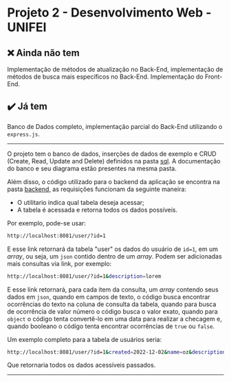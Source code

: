 # Projeto 2 - Desenvolvimento Web - UNIFEI

## ❌ Ainda não tem

Implementação de métodos de atualização no Back-End, implementação de métodos de busca mais específicos no Back-End.
Implementação do Front-End.

## ✔️ Já tem

Banco de Dados completo, implementação parcial do Back-End utilizando o `express.js`.

---

O projeto tem o banco de dados, inserções de dados de exemplo e CRUD (Create, Read, Update and Delete) definidos na pasta [sql](/sql). A documentação do banco e seu diagrama estão presentes na mesma pasta.

Além disso, o código utilizado para o backend da aplicação se encontra na pasta [backend](/backend), as requisições funcionam da seguinte maneira:

- O utilitario indica qual tabela deseja acessar;
- A tabela é acessada e retorna todos os dados possíveis.

Por exemplo, pode-se usar:

```bash
http://localhost:8081/user/?id=1
```

E esse link retornará da tabela "user" os dados do usuário de `id=1`, em um _array_, ou seja, um `json` contido dentro de um _array_. Podem ser adicionadas mais consultas via link, por exemplo:

```bash
http://localhost:8081/user/?id=1&description=lorem
```

E esse link retornará, para cada item da consulta, um _array_ contendo seus dados em `json`, quando em campos de texto, o código busca encontrar ocorrências do texto na coluna de consulta da tabela, quando para busca de ocorrência de valor número o código busca o valor exato, quando para `object` o código tenta convertê-lo em uma data para realizar a checagem e, quando booleano o código tenta encontrar ocorrências de `true` ou `false`.

Um exemplo completo para a tabela de usuários seria:

```bash
http://localhost:8081/user/?id=1&created=2022-12-02&name=oz&description=lorem&deleted=true
```

Que retornaria todos os dados acessíveis passados.

---
